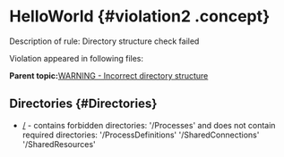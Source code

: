 # HelloWorld {#violation2 .concept}

Description of rule: Directory structure check failed

Violation appeared in following files:

**Parent topic:**[WARNING - Incorrect directory structure](../../../qa/rules/WARNING_-_Incorrect_directory_structure.md)

## Directories {#Directories}

-   [/](../../../projects/HelloWorld/HelloWorld.md) - contains forbidden directories: '/Processes' and does not contain required directories: '/ProcessDefinitions' '/SharedConnections' '/SharedResources'

